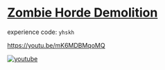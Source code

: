 # [Zombie Horde Demolition](https://www.ea.com/ja/games/battlefield/battlefield-6/portal/buy/creation/1bb28750-aadb-11f0-9f53-820f61b78102)
experience code: `yhskh`

https://youtu.be/mK6MDBMqoMQ

[![youtube](http://img.youtube.com/vi/mK6MDBMqoMQ/0.jpg)](https://youtu.be/mK6MDBMqoMQ)
